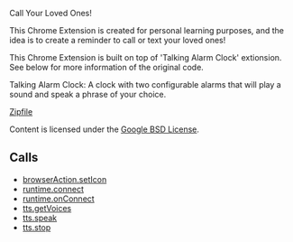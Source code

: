 
Call Your Loved Ones!

This Chrome Extension is created for personal learning purposes, and the idea is to create a reminder to call or text your loved ones!

This Chrome Extension is built on top of 'Talking Alarm Clock' extionsion. See below for more information of the original code.

Talking Alarm Clock:
A clock with two configurable alarms that will play a sound and speak a phrase of your choice.

[Zipfile](http://developer.chrome.com/extensions/examples/extensions/talking_alarm_clock.zip)

Content is licensed under the [Google BSD License](https://developers.google.com/open-source/licenses/bsd).

Calls
-----

* [browserAction.setIcon](https://developer.chrome.com/extensions/browserAction#method-setIcon)
* [runtime.connect](https://developer.chrome.com/extensions/runtime#method-connect)
* [runtime.onConnect](https://developer.chrome.com/extensions/runtime#event-onConnect)
* [tts.getVoices](https://developer.chrome.com/extensions/tts#method-getVoices)
* [tts.speak](https://developer.chrome.com/extensions/tts#method-speak)
* [tts.stop](https://developer.chrome.com/extensions/tts#method-stop)
